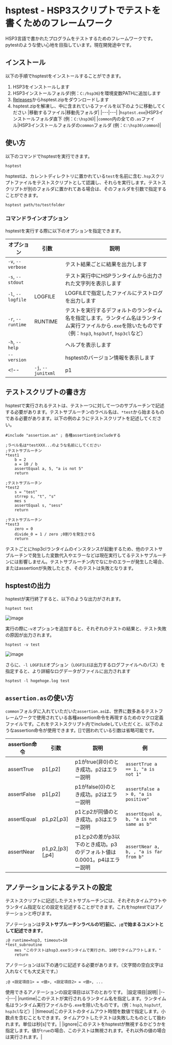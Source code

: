 # hsptest - HSP3スクリプトでテストを書くためのフレームワーク

HSP3言語で書かれたプログラムをテストするためのフレームワークです。pytestのような使い心地を目指しています。現在開発途中です。

## インストール

以下の手順でhsptestをインストールすることができます。

1. HSP3をインストールします
2. HSP3インストールフォルダ(例：`C:/hsp36`)を環境変数PATHに追加します
3. [Releases](https://github.com/mass-0910/hsptest/releases/latest)からhsptest.zipをダウンロードします
4. hsptest.zipを解凍し、中に含まれているファイルを以下のように移動してください
   |移動するファイル|移動先フォルダ|
   |---|---|
   |`hsptest.exe`|HSP3インストールフォルダ直下 (例：`C:\hsp36`)|
   |`common`内の全ての`.as`ファイル|HSP3インストールフォルダの`common`フォルダ (例：`C:\hsp36\common`)|

## 使い方

以下のコマンドでhsptestを実行できます。

```
hsptest
```

hsptestは、カレントディレクトリに置かれている`test`を名前に含む`.hsp`スクリプトファイルをテストスクリプトとして認識し、それらを実行します。テストスクリプトが別のフォルダに置かれてある場合は、そのフォルダを引数で指定することができます。

```
hsptest path/to/testfolder
```

### コマンドラインオプション

hsptestを実行する際に以下のオプションを指定できます。

|オプション|引数|説明|
|---|---|---|
|`-v`, `--verbose`||テスト結果ごとに結果を出力します|
|`-s`, `--stdout`||テスト実行中にHSPランタイムから出力された文字列を表示します|
|`-l`, `--logfile`|LOGFILE|LOGFILEで指定したファイルにテストログを出力します|
|`-r`, `--runtime`|RUNTIME|テストを実行するデフォルトのランタイム名を指定します。ランタイム名はランタイム実行ファイルから`.exe`を除いたものです（例：`hsp3`, `hsp3utf`, `hsp3cl`など）|
|`-h`, `--help`||ヘルプを表示します|
|`--version`||hsptestのバージョン情報を表示します|
<!-- |`-j`, `--junitxml`|p1|p1で指定したファイルにJUnit形式のログを出力します(未実装)| -->


## テストスクリプトの書き方

hsptestで実行されるテストは、テスト一つに対して一つのサブルーチンで記述する必要があります。テストサブルーチンのラベル名は、`*test`から始まるものである必要があります。以下の例のようにテストスクリプトを記述してください。

```
#include "assertion.as" ; 各種assertionをincludeする

;ラベル名は*testXXX...のような名前にしてください
;テストサブルーチン
*test1
    b = 2
    a = 10 / b
    assertEqual a, 5, "a is not 5"
    return

;テストサブルーチン
*test2
    s = "test"
    strrep s, "t", "s"
    mes s
    assertEqual s, "sess"
    return

;テストサブルーチン
*test3
    zero = 0
    divide_0 = 1 / zero ;0割りを発生させる
    return
```

テストごとにhsp3clランタイムのインスタンスが起動するため、他のテストサブルーチンで発生した変数代入やエラーなどは現在実行してるテストサブルーチンには影響しません。テストサブルーチン内でなにかのエラーが発生した場合、またはassertionが失敗したとき、そのテストは失敗となります。


## hsptestの出力

hsptestが実行終了すると、以下のような出力がされます。
```
hsptest test
```
![image](https://user-images.githubusercontent.com/53329734/185728062-e691c608-75f7-492d-ad7e-7c7bf10cb797.png)

実行の際に`-v`オプションを追加すると、それぞれのテストの結果と、テスト失敗の原因が出力されます。
```
hsptest -v test
```
![image](https://user-images.githubusercontent.com/53329734/185728084-efd6a2d4-ec9c-4412-85f9-e24f97f96210.png)

さらに、`-l LOGFILE`オプション（`LOGFILE`は出力するログファイルへのパス）を指定すると、より詳細なログデータがファイルに出力されます

```
hsptest -l hogehoge.log test
```

## `assertion.as`の使い方

`common`フォルダに入れていただいた`assertion.as`は、世界に数多あるテストフレームワークで使用されている各種assertion命令を再現するためのマクロ定義ファイルです。これをテストスクリプト内でincludeしていただくと、以下のようなassertion命令が使用できます。[]で囲われている引数は省略可能です。

|assertion命令|引数|説明|例|
|---|---|---|---|
|assertTrue|p1[,p2]|p1がtrue(非0)のとき成功。p2はエラー説明|`assertTrue a == 1, "a is not 1"`|
|assertFalse|p1[,p2]|p1がfalse(0)のとき成功。p2はエラー説明|`assertFalse a > 0, "a is positive"`|
|assertEqual|p1,p2[,p3]|p1とp2が同値のとき成功。p3はエラー説明|`assertEqual a, b, "a is not same as b"`|
|assertNear|p1,p2,[p3][,p4]|p1とp2の差がp3以下のとき成功。p3のデフォルト値は0.0001。p4はエラー説明|`assertNear a, b, , "a is far from b"`|

## アノテーションによるテストの設定

テストスクリプトに記述したテストサブルーチンには、それぞれタイムアウトやランタイム指定などの設定を記述することができます。これをhsptestではアノテーションと呼びます。

アノテーションは**テストサブルーチンラベルの1行前に、`;@`で始まるコメントとして記述できます**。

```
;@ runtime=hsp3, timeout=10
*test_subroutine
    mes "このテストはhsp3.exeランタイムで実行され、10秒でタイムアウトします。"
    return
```

アノテーションは以下の通りに記述する必要があります。（文字間の空白文字は入れなくても大丈夫です。）
```
;@ <設定項目1> = <値>, <設定項目2> = <値>, ...
```

使用できるアノテーションの設定項目は以下のとおりです。
|設定項目|説明|
|---|---|
|runtime|このテストが実行されるランタイム名を指定します。ランタイム名はランタイム実行ファイルから`.exe`を除いたものです。（例：`hsp3`, `hsp3utf`, `hsp3cl`など）|
|timeout|このテストのタイムアウト時間を数値で指定します。小数点を含むこともできます。タイムアウトしたテストは失敗したものとして扱われます。単位は秒[s]です。|
|ignore|このテストをhsptestが無視するかどうかを指定します。値が`true`の場合、このテストは無視されます。それ以外の値の場合は実行されます。|